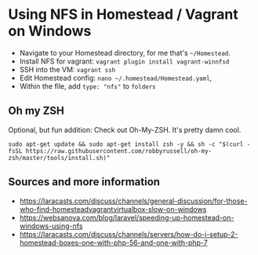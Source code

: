 
# Using NFS in Homestead / Vagrant on Windows

- Navigate to your Homestead directory, for me that's `~/Homestead`.
- Install NFS for vagrant: `vagrant plugin install vagrant-winnfsd`
- SSH into the VM: `vagrant ssh`
- Edit Homestead config: `nano ~/.homestead/Homestead.yaml`, 
- Within the file, add `type: "nfs"` to `folders`


## Oh my ZSH

Optional, but fun addition: Check out Oh-My-ZSH. It's pretty damn cool. 

```
sudo apt-get update && sudo apt-get install zsh -y && sh -c "$(curl -fsSL https://raw.githubusercontent.com/robbyrussell/oh-my-zsh/master/tools/install.sh)"
```


## Sources and more information

- https://laracasts.com/discuss/channels/general-discussion/for-those-who-find-homesteadvagrantvirtualbox-slow-on-windows
- https://websanova.com/blog/laravel/speeding-up-homestead-on-windows-using-nfs
- https://laracasts.com/discuss/channels/servers/how-do-i-setup-2-homestead-boxes-one-with-php-56-and-one-with-php-7
